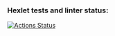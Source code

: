 ### Hexlet tests and linter status:
[![Actions Status](https://github.com/RedcandleVine/layout-designer-project-lvl2/workflows/hexlet-check/badge.svg)](https://github.com/RedcandleVine/layout-designer-project-lvl2/actions)